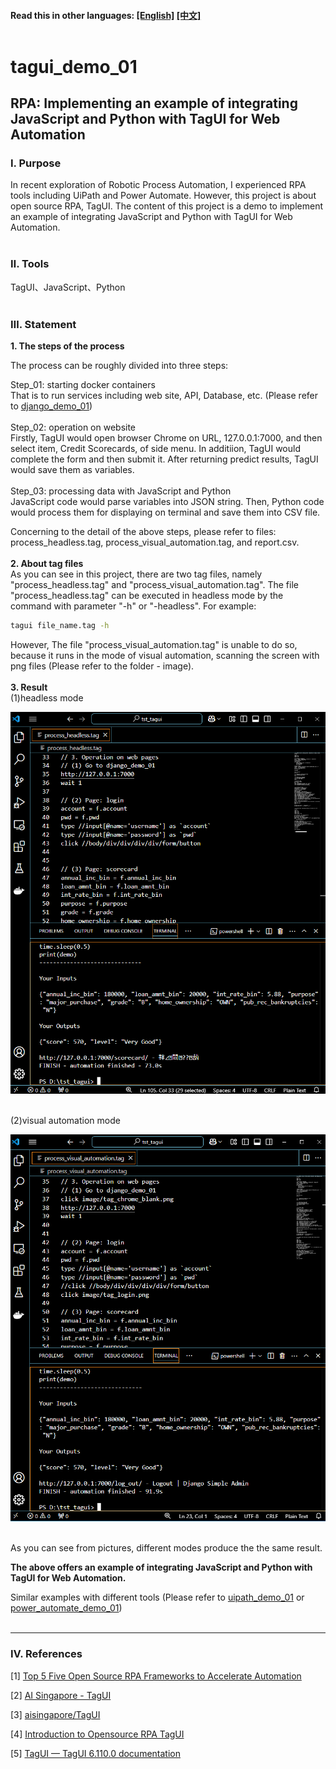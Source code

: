 #### __Read this in other languages:__ [[English]](README.md) [[中文]](README_CHT.md)<br><br>

# **tagui_demo_01**

## **RPA: Implementing an example of integrating JavaScript and Python with TagUI for Web Automation**

### **Ⅰ. Purpose** 
In recent exploration of Robotic Process Automation, I experienced RPA tools including UiPath and Power Automate. However, this project is about open source RPA, TagUI. The content of this project is a demo to implement an example of integrating JavaScript and Python with TagUI for Web Automation.<br><br>

### **Ⅱ. Tools**
TagUI、JavaScript、Python<br><br>

### **Ⅲ. Statement**
__1. The steps of the process__ <br>

The process can be roughly divided into three steps:<br>

Step_01: starting docker containers<br>
That is to run services including web site, API, Database, etc. (Please refer to [django_demo_01](<https://github.com/qinglian1105>))<br><br>
Step_02: operation on website <br>
Firstly, TagUI would open browser Chrome on URL, 127.0.0.1:7000, and then select item, Credit Scorecards, of side menu. In additiion, TagUI would complete the form and then submit it. After returning predict results, TagUI would save them as variables. <br><br>
Step_03: processing data with JavaScript and Python<br>
JavaScript code would parse variables into JSON string. Then, Python code would process them for displaying on terminal and save them into CSV file.<br> 

Concerning to the detail of the above steps, please refer to files: process_headless.tag, process_visual_automation.tag, and report.csv.<br><br> 
__2. About tag files__ <br>
As you can see in this project, there are two tag files, namely "process_headless.tag" and "process_visual_automation.tag".
The file "process_headless.tag" can be executed in headless mode by the command with parameter "-h" or "-headless". For example:

```bash
tagui file_name.tag -h
```

However, The file "process_visual_automation.tag" is unable to do so, because it runs in the mode of visual automation, scanning the screen with png files (Please refer to the folder - image).<br><br> 
__3. Result__ <br>
(1)headless mode<br>

![avatar](./README_png/png_result_headless.png)<br><br>

(2)visual automation mode<br>

![avatar](./README_png/png_result_va.png)<br><br>

As you can see from pictures, different modes produce the the same result.<br>

__The above offers an example of integrating JavaScript and Python with TagUI for Web Automation.__ <br>

Similar examples with different tools (Please refer to [uipath_demo_01](<https://github.com/qinglian1105/uipath_demo_01>)  or  [power_automate_demo_01](<https://github.com/qinglian1105/power_automate_demo_01>)) 
<br><br>

---

### **Ⅳ. References**

[1] [Top 5 Five Open Source RPA Frameworks to Accelerate Automation](<https://www.simplilearn.com/top-open-source-rpa-frameworks-to-accelerate-automation-article>)

[2] [AI Singapore - TagUI](<https://aisingapore.org/aiproducts/tagui/>)

[3] [aisingapore/TagUI](<https://github.com/aisingapore/TagUI>)

[4] [Introduction to Opensource RPA TagUI](<https://www.youtube.com/watch?v=1JRuSZNBBUk&list=PL2gs9_mNDDvZSCPsJu4APZR6AaDzUY7R6>)

[5] [TagUI — TagUI 6.110.0 documentation](<https://tagui.readthedocs.io/en/latest/>)